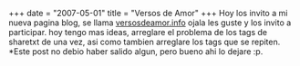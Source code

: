 +++
date = "2007-05-01"
title = "Versos de Amor"
+++
Hoy los invito a mi nueva pagina blog, se llama [versosdeamor.info](http://versosdeamor.info "Versos de Amor") ojala les guste y los invito a participar. hoy tengo mas ideas, arreglare el problema de los tags de sharetxt de una vez, asi como tambien arreglare los tags que se repiten. \*Este post no debio haber salido algun, pero bueno ahi lo dejare :p.


